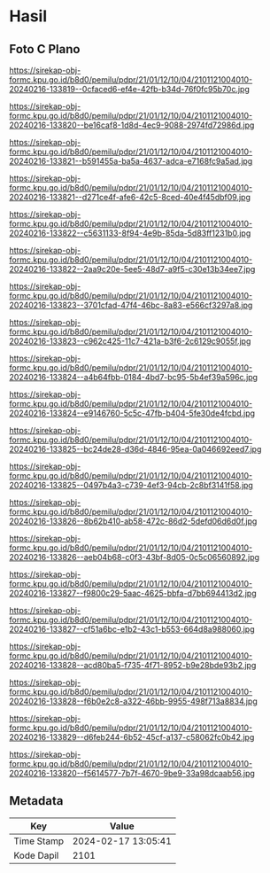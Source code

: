 # Hasil

## Foto C Plano

https://sirekap-obj-formc.kpu.go.id/b8d0/pemilu/pdpr/21/01/12/10/04/2101121004010-20240216-133819--0cfaced6-ef4e-42fb-b34d-76f0fc95b70c.jpg

https://sirekap-obj-formc.kpu.go.id/b8d0/pemilu/pdpr/21/01/12/10/04/2101121004010-20240216-133820--be16caf8-1d8d-4ec9-9088-2974fd72986d.jpg

https://sirekap-obj-formc.kpu.go.id/b8d0/pemilu/pdpr/21/01/12/10/04/2101121004010-20240216-133821--b591455a-ba5a-4637-adca-e7168fc9a5ad.jpg

https://sirekap-obj-formc.kpu.go.id/b8d0/pemilu/pdpr/21/01/12/10/04/2101121004010-20240216-133821--d271ce4f-afe6-42c5-8ced-40e4f45dbf09.jpg

https://sirekap-obj-formc.kpu.go.id/b8d0/pemilu/pdpr/21/01/12/10/04/2101121004010-20240216-133822--c5631133-8f94-4e9b-85da-5d83ff1231b0.jpg

https://sirekap-obj-formc.kpu.go.id/b8d0/pemilu/pdpr/21/01/12/10/04/2101121004010-20240216-133822--2aa9c20e-5ee5-48d7-a9f5-c30e13b34ee7.jpg

https://sirekap-obj-formc.kpu.go.id/b8d0/pemilu/pdpr/21/01/12/10/04/2101121004010-20240216-133823--3701cfad-47f4-46bc-8a83-e566cf3297a8.jpg

https://sirekap-obj-formc.kpu.go.id/b8d0/pemilu/pdpr/21/01/12/10/04/2101121004010-20240216-133823--c962c425-11c7-421a-b3f6-2c6129c9055f.jpg

https://sirekap-obj-formc.kpu.go.id/b8d0/pemilu/pdpr/21/01/12/10/04/2101121004010-20240216-133824--a4b64fbb-0184-4bd7-bc95-5b4ef39a596c.jpg

https://sirekap-obj-formc.kpu.go.id/b8d0/pemilu/pdpr/21/01/12/10/04/2101121004010-20240216-133824--e9146760-5c5c-47fb-b404-5fe30de4fcbd.jpg

https://sirekap-obj-formc.kpu.go.id/b8d0/pemilu/pdpr/21/01/12/10/04/2101121004010-20240216-133825--bc24de28-d36d-4846-95ea-0a046692eed7.jpg

https://sirekap-obj-formc.kpu.go.id/b8d0/pemilu/pdpr/21/01/12/10/04/2101121004010-20240216-133825--0497b4a3-c739-4ef3-94cb-2c8bf3141f58.jpg

https://sirekap-obj-formc.kpu.go.id/b8d0/pemilu/pdpr/21/01/12/10/04/2101121004010-20240216-133826--8b62b410-ab58-472c-86d2-5defd06d6d0f.jpg

https://sirekap-obj-formc.kpu.go.id/b8d0/pemilu/pdpr/21/01/12/10/04/2101121004010-20240216-133826--aeb04b68-c0f3-43bf-8d05-0c5c06560892.jpg

https://sirekap-obj-formc.kpu.go.id/b8d0/pemilu/pdpr/21/01/12/10/04/2101121004010-20240216-133827--f9800c29-5aac-4625-bbfa-d7bb694413d2.jpg

https://sirekap-obj-formc.kpu.go.id/b8d0/pemilu/pdpr/21/01/12/10/04/2101121004010-20240216-133827--cf51a6bc-e1b2-43c1-b553-664d8a988060.jpg

https://sirekap-obj-formc.kpu.go.id/b8d0/pemilu/pdpr/21/01/12/10/04/2101121004010-20240216-133828--acd80ba5-f735-4f71-8952-b9e28bde93b2.jpg

https://sirekap-obj-formc.kpu.go.id/b8d0/pemilu/pdpr/21/01/12/10/04/2101121004010-20240216-133828--f6b0e2c8-a322-46bb-9955-498f713a8834.jpg

https://sirekap-obj-formc.kpu.go.id/b8d0/pemilu/pdpr/21/01/12/10/04/2101121004010-20240216-133829--d6feb244-6b52-45cf-a137-c58062fc0b42.jpg

https://sirekap-obj-formc.kpu.go.id/b8d0/pemilu/pdpr/21/01/12/10/04/2101121004010-20240216-133820--f5614577-7b7f-4670-9be9-33a98dcaab56.jpg


## Metadata

| Key        | Value               |
| ---------- | ------------------- |
| Time Stamp | 2024-02-17 13:05:41 |
| Kode Dapil | 2101                |



